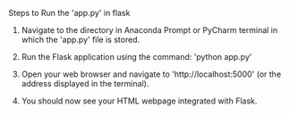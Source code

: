 Steps to Run the 'app.py' in flask


1. Navigate to the directory in Anaconda Prompt or PyCharm terminal in which the 'app.py' file is stored.

2. Run the Flask application using the command: 'python app.py'

3. Open your web browser and navigate to 'http://localhost:5000' (or the address displayed in the terminal).

4. You should now see your HTML webpage integrated with Flask.
